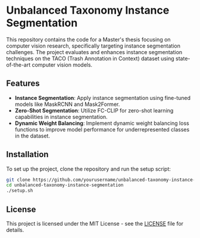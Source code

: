 # Unbalanced Taxonomy Instance Segmentation

This repository contains the code for a Master's thesis focusing on computer vision research, specifically targeting instance segmentation challenges. The project evaluates and enhances instance segmentation techniques on the TACO (Trash Annotation in Context) dataset using state-of-the-art computer vision models.

## Features

- **Instance Segmentation**: Apply instance segmentation using fine-tuned models like MaskRCNN and Mask2Former.
- **Zero-Shot Segmentation**: Utilize FC-CLIP for zero-shot learning capabilities in instance segmentation.
- **Dynamic Weight Balancing**: Implement dynamic weight balancing loss functions to improve model performance for underrepresented classes in the dataset.

## Installation

To set up the project, clone the repository and run the setup script:

```bash
git clone https://github.com/yourusername/unbalanced-taxonomy-instance-segmentation.git
cd unbalanced-taxonomy-instance-segmentation
./setup.sh
```

## License

This project is licensed under the MIT License - see the [LICENSE](LICENSE) file for details.
